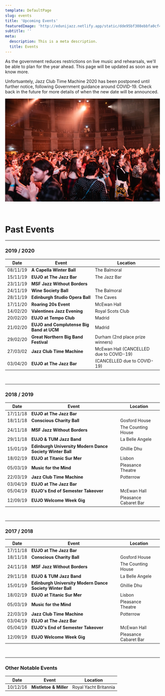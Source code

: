 ```yaml
---
template: DefaultPage
slug: events
title: 'Upcoming Events'
featuredImage: 'http://edunijazz.netlify.app/static/dde95bf308ebbfa0cf4b6da7bc728b3a/a296c/events-cover.jpg'
subtitle: ''
meta:
  description: This is a meta description.
  title: Events
---
```


As the government reduces restrictions on live music and rehearsals, we'll be able to plan for the year ahead. This page will be updated as soon as we know more.

Unfortuantely, Jazz Club Time Machine 2020 has been postponed until further notice, following Government guidance around COVID-19. Check back in the future for more details of when the new date will be announced.

![](../images/events.jpg)

<br/>

# Past Events

---

### 2019 / 2020

| Date     | Event                                    | Location                                |
|----------|------------------------------------------|-----------------------------------------|
| 08/11/19 | **A Capella Winter Ball**                | The Balmoral                            |
| 15/11/19 | **EUJO at The Jazz Bar**                 | The Jazz Bar                            |
| 23/11/19 | **MSF Jazz Without Borders**             |                                         |
| 24/11/19 | **Wine Society Ball**                    | The Balmoral                            |
| 28/11/19 | **Edinburgh Studio Opera Ball**          | The Caves                               |
| 17/11/20 | **Roaring 20s Event**                    | McEwan Hall                             |
| 14/02/20 | **Valentines Jazz Evening**              | Royal Scots Club                        |
| 20/02/20 | **EUJO at Tempo Club**                   | Madrid                                  |
| 21/02/20 | **EUJO and Complutense Big Band at UCM** | Madrid                                  |
| 29/02/20 | **Great Northern Big Band Festival**     | Durham (2nd place prize winners)        |
| 27/03/02 | **Jazz Club Time Machine**               | McEwan Hall (CANCELLED due to COVID-19) |
| 03/04/20 | **EUJO at The Jazz Bar**                 | (CANCELLED due to COVID-19)             |

<br/>

---

### 2018 / 2019

| Date     | Event                                                     | Location              |
|----------|-----------------------------------------------------------|-----------------------|
| 17/11/18 | **EUJO at The Jazz Bar**                                  |                       |
| 18/11/18 | **Conscious Charity Ball**                                | Gosford House         |
| 24/11/18 | **MSF Jazz Without Borders**                              | The Counting House    |
| 29/11/18 | **EUJO & TUM Jazz Band**                                  | La Belle Angele       |
| 15/01/19 | **Edinburgh University Modern Dance Society Winter Ball** | Ghillie Dhu           |
| 18/02/19 | **EUJO at Titanic Sur Mer**                               | Lisbon                |
| 05/03/19 | **Music for the Mind**                                    | Pleasance Theatre     |
| 22/03/19 | **Jazz Club Time Machine**                                | Potterrow             |
| 03/04/19 | **EUJO at The Jazz Bar**                                  |                       |
| 05/04/19 | **EUJO's End of Semester Takeover**                       | McEwan Hall           |
| 12/09/19 | **EUJO Welcome Week Gig**                                 | Pleasance Cabaret Bar |

<br/>

---

### 2017 / 2018

| Date     | Event                                                     | Location              |
|----------|-----------------------------------------------------------|-----------------------|
| 17/11/18 | **EUJO at The Jazz Bar**                                  |                       |
| 18/11/18 | **Conscious Charity Ball**                                | Gosford House         |
| 24/11/18 | **MSF Jazz Without Borders**                              | The Counting House    |
| 29/11/18 | **EUJO & TUM Jazz Band**                                  | La Belle Angele       |
| 15/01/19 | **Edinburgh University Modern Dance Society Winter Ball** | Ghillie Dhu           |
| 18/02/19 | **EUJO at Titanic Sur Mer**                               | Lisbon                |
| 05/03/19 | **Music for the Mind**                                    | Pleasance Theatre     |
| 22/03/19 | **Jazz Club Time Machine**                                | Potterrow             |
| 03/04/19 | **EUJO at The Jazz Bar**                                  |                       |
| 05/04/19 | **EUJO's End of Semester Takeover**                       | McEwan Hall           |
| 12/09/19 | **EUJO Welcome Week Gig**                                 | Pleasance Cabaret Bar |

<br/>

---

### Other Notable Events

| Date     | Event                                                     | Location              |
|----------|-----------------------------------------------------------|-----------------------|
| 10/12/16 | **Mistletoe & Miller**                                    | Royal Yacht Britannia |